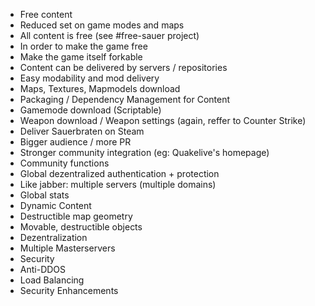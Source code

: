* Free content
 * Reduced set on game modes and maps
 * All content is free (see #free-sauer project)
 * In order to make the game free
 * Make the game itself forkable
 * Content can be delivered by servers / repositories
* Easy modability and mod delivery
 * Maps, Textures, Mapmodels download
 * Packaging / Dependency Management for Content
 * Gamemode download (Scriptable)
 * Weapon download / Weapon settings (again, reffer to Counter Strike)
* Deliver Sauerbraten on Steam 
 * Bigger audience / more PR
 * Stronger community integration (eg: Quakelive's homepage)
* Community functions
 * Global dezentralized authentication + protection
  * Like jabber: multiple servers (multiple domains)
 * Global stats
* Dynamic Content
 * Destructible map geometry
 * Movable, destructible objects
* Dezentralization
 * Multiple Masterservers
* Security
 * Anti-DDOS
 * Load Balancing
 * Security Enhancements
